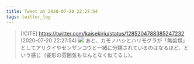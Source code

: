 ```yaml
---
title: Tweet at 2020-07-20 22:27:54
tags: twitter_log
---
```


> [!CITE] https://twitter.com/kaisekiriu/status/1285204788385247232 (2020-07-20 22:27:54)
> ![](https://twitter.com/kaisekiriu/status/1285204788385247232)
> あと、カモノハシとハリモグラが「無歯類」としてアリクイやセンザンコウと一緒に分類されているのはなるほど、という感じ（姿形の雰囲気もなんとなく似てるし）。
